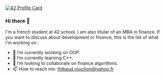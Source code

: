 [![42 Profile Card](https://1337-readme.vercel.app/api/profile?cursus=42cursus&email=hide&leet_logo=hide&login=trouchon)]()
### Hi there 👋

I'm a french student at 42 school. I am also titular of an MBA in finance. If you want to discuss about development or finance, this is the list of what i'm working on :

- 🔭 I’m currently working on OOP.
- 🌱 I’m currently learning C++.
- 👯 I’m looking to collaborate on finance algorithms.
- 📫 How to reach me: thibaud.rouchon@yahoo.fr
